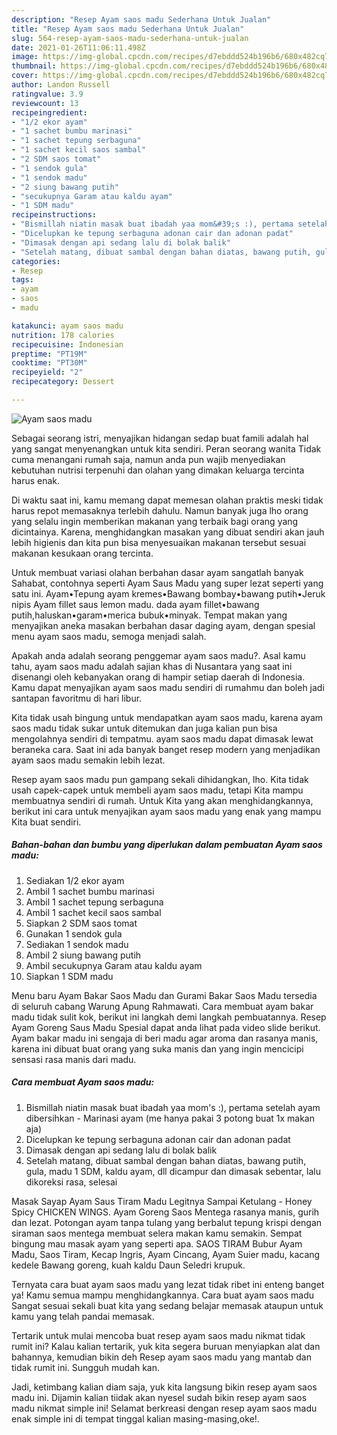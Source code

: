 ```yaml
---
description: "Resep Ayam saos madu Sederhana Untuk Jualan"
title: "Resep Ayam saos madu Sederhana Untuk Jualan"
slug: 564-resep-ayam-saos-madu-sederhana-untuk-jualan
date: 2021-01-26T11:06:11.498Z
image: https://img-global.cpcdn.com/recipes/d7ebddd524b196b6/680x482cq70/ayam-saos-madu-foto-resep-utama.jpg
thumbnail: https://img-global.cpcdn.com/recipes/d7ebddd524b196b6/680x482cq70/ayam-saos-madu-foto-resep-utama.jpg
cover: https://img-global.cpcdn.com/recipes/d7ebddd524b196b6/680x482cq70/ayam-saos-madu-foto-resep-utama.jpg
author: Landon Russell
ratingvalue: 3.9
reviewcount: 13
recipeingredient:
- "1/2 ekor ayam"
- "1 sachet bumbu marinasi"
- "1 sachet tepung serbaguna"
- "1 sachet kecil saos sambal"
- "2 SDM saos tomat"
- "1 sendok gula"
- "1 sendok madu"
- "2 siung bawang putih"
- "secukupnya Garam atau kaldu ayam"
- "1 SDM madu"
recipeinstructions:
- "Bismillah niatin masak buat ibadah yaa mom&#39;s :), pertama setelah ayam dibersihkan Marinasi ayam (me hanya pakai 3 potong buat 1x makan aja)"
- "Dicelupkan ke tepung serbaguna adonan cair dan adonan padat"
- "Dimasak dengan api sedang lalu di bolak balik"
- "Setelah matang, dibuat sambal dengan bahan diatas, bawang putih, gula, madu 1 SDM, kaldu ayam, dll dicampur dan dimasak sebentar, lalu dikoreksi rasa, selesai"
categories:
- Resep
tags:
- ayam
- saos
- madu

katakunci: ayam saos madu 
nutrition: 178 calories
recipecuisine: Indonesian
preptime: "PT19M"
cooktime: "PT30M"
recipeyield: "2"
recipecategory: Dessert

---
```



![Ayam saos madu](https://img-global.cpcdn.com/recipes/d7ebddd524b196b6/680x482cq70/ayam-saos-madu-foto-resep-utama.jpg)

Sebagai seorang istri, menyajikan hidangan sedap buat famili adalah hal yang sangat menyenangkan untuk kita sendiri. Peran seorang  wanita Tidak cuma menangani rumah saja, namun anda pun wajib menyediakan kebutuhan nutrisi terpenuhi dan olahan yang dimakan keluarga tercinta harus enak.

Di waktu  saat ini, kamu memang dapat memesan olahan praktis meski tidak harus repot memasaknya terlebih dahulu. Namun banyak juga lho orang yang selalu ingin memberikan makanan yang terbaik bagi orang yang dicintainya. Karena, menghidangkan masakan yang dibuat sendiri akan jauh lebih higienis dan kita pun bisa menyesuaikan makanan tersebut sesuai makanan kesukaan orang tercinta. 

Untuk membuat variasi olahan berbahan dasar ayam sangatlah banyak Sahabat, contohnya seperti Ayam Saus Madu yang super lezat seperti yang satu ini. Ayam•Tepung ayam kremes•Bawang bombay•bawang putih•Jeruk nipis Ayam fillet saus lemon madu. dada ayam fillet•bawang putih,haluskan•garam•merica bubuk•minyak. Tempat makan yang menyajikan aneka masakan berbahan dasar daging ayam, dengan spesial menu ayam saos madu, semoga menjadi salah.

Apakah anda adalah seorang penggemar ayam saos madu?. Asal kamu tahu, ayam saos madu adalah sajian khas di Nusantara yang saat ini disenangi oleh kebanyakan orang di hampir setiap daerah di Indonesia. Kamu dapat menyajikan ayam saos madu sendiri di rumahmu dan boleh jadi santapan favoritmu di hari libur.

Kita tidak usah bingung untuk mendapatkan ayam saos madu, karena ayam saos madu tidak sukar untuk ditemukan dan juga kalian pun bisa mengolahnya sendiri di tempatmu. ayam saos madu dapat dimasak lewat beraneka cara. Saat ini ada banyak banget resep modern yang menjadikan ayam saos madu semakin lebih lezat.

Resep ayam saos madu pun gampang sekali dihidangkan, lho. Kita tidak usah capek-capek untuk membeli ayam saos madu, tetapi Kita mampu membuatnya sendiri di rumah. Untuk Kita yang akan menghidangkannya, berikut ini cara untuk menyajikan ayam saos madu yang enak yang mampu Kita buat sendiri.

<!--inarticleads1-->

##### Bahan-bahan dan bumbu yang diperlukan dalam pembuatan Ayam saos madu:

1. Sediakan 1/2 ekor ayam
1. Ambil 1 sachet bumbu marinasi
1. Ambil 1 sachet tepung serbaguna
1. Ambil 1 sachet kecil saos sambal
1. Siapkan 2 SDM saos tomat
1. Gunakan 1 sendok gula
1. Sediakan 1 sendok madu
1. Ambil 2 siung bawang putih
1. Ambil secukupnya Garam atau kaldu ayam
1. Siapkan 1 SDM madu


Menu baru Ayam Bakar Saos Madu dan Gurami Bakar Saos Madu tersedia di seluruh cabang Warung Apung Rahmawati. Cara membuat ayam bakar madu tidak sulit kok, berikut ini langkah demi langkah pembuatannya. Resep Ayam Goreng Saus Madu Spesial dapat anda lihat pada video slide berikut. Ayam bakar madu ini sengaja di beri madu agar aroma dan rasanya manis, karena ini dibuat buat orang yang suka manis dan yang ingin mencicipi sensasi rasa manis dari madu. 

<!--inarticleads2-->

##### Cara membuat Ayam saos madu:

1. Bismillah niatin masak buat ibadah yaa mom&#39;s :), pertama setelah ayam dibersihkan - Marinasi ayam (me hanya pakai 3 potong buat 1x makan aja)
1. Dicelupkan ke tepung serbaguna adonan cair dan adonan padat
1. Dimasak dengan api sedang lalu di bolak balik
1. Setelah matang, dibuat sambal dengan bahan diatas, bawang putih, gula, madu 1 SDM, kaldu ayam, dll dicampur dan dimasak sebentar, lalu dikoreksi rasa, selesai


Masak Sayap Ayam Saus Tiram Madu Legitnya Sampai Ketulang - Honey Spicy CHICKEN WINGS. Ayam Goreng Saos Mentega rasanya manis, gurih dan lezat. Potongan ayam tanpa tulang yang berbalut tepung krispi dengan siraman saos mentega membuat selera makan kamu semakin. Sempat bingung mau masak ayam yang seperti apa. SAOS TIRAM Bubur Ayam Madu, Saos Tiram, Kecap Ingris, Ayam Cincang, Ayam Suier madu, kacang kedele Bawang goreng, kuah kaldu Daun Seledri krupuk. 

Ternyata cara buat ayam saos madu yang lezat tidak ribet ini enteng banget ya! Kamu semua mampu menghidangkannya. Cara buat ayam saos madu Sangat sesuai sekali buat kita yang sedang belajar memasak ataupun untuk kamu yang telah pandai memasak.

Tertarik untuk mulai mencoba buat resep ayam saos madu nikmat tidak rumit ini? Kalau kalian tertarik, yuk kita segera buruan menyiapkan alat dan bahannya, kemudian bikin deh Resep ayam saos madu yang mantab dan tidak rumit ini. Sungguh mudah kan. 

Jadi, ketimbang kalian diam saja, yuk kita langsung bikin resep ayam saos madu ini. Dijamin kalian tiidak akan nyesel sudah bikin resep ayam saos madu nikmat simple ini! Selamat berkreasi dengan resep ayam saos madu enak simple ini di tempat tinggal kalian masing-masing,oke!.

